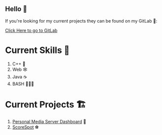 ## Hello 👋

If you're looking for my current projects they can be found on my GitLab 🦊:

[Click Here to go to GitLab](https://gitlab.com/users/lucaspatenaude/projects)

# Current Skills 🧠
 1. C++ 🧪
 2. Web 🕸️
 3. Java ☕️
 4. BASH 👨🏻‍💻

# Current Projects 🏗️

1. [Personal Media Server Dashboard](https://gitlab.com/lucaspatenaude/Media-Server-Dashboard) 🍿
2. [ScoreSpot](https://gitlab.com/lucaspatenaude/ScoreSpot) ⚽️
